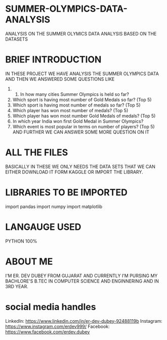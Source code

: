# SUMMER-OLYMPICS-DATA-ANALYSIS
ANALYSIS ON THE SUMMER OLYMICS DATA ANALYSIS BASED ON THE DATASETS
# BRIEF INTRODUCTION
IN THESE PROJECT WE HAVE ANALYSIS THE SUMMER OLYMPICS DATA AND THEN WE ANSWERED SOME QUESTIONS LIKE

1. 1. In how many cities Summer Olympics is held so far?
2. Which sport is having most number of Gold Medals so far? (Top 5)
3. Which sport is having most number of medals so far? (Top 5)
4. Which player has won most number of medals? (Top 5)
5. Which player has won most number Gold Medals of medals? (Top 5)
6. In which year India won first Gold Medal in Summer Olympics?
7. Which event is most popular in terms on number of players? (Top 5)
AND FURTHER WE CAN ANSWER SOME MORE QUESTION ON IT

# ALL THE FILES
BASICALLY IN THESE WE ONLY NEEDS THE DATA SETS THAT WE CAN EITHER DOWNLOAD IT FORM KAGGLE OR IMPORT THE LIBRARY.

# LIBRARIES TO BE IMPORTED 
import pandas 
import numpy 
import matplotlib

# LANGAUGE USED
PYTHON 100% 

# ABOUT ME

I'M ER. DEV DUBEY FROM GUJARAT AND CURRENTLY I'M PURSING MY BACHLORE'S B.TEC IN COMPUTER SCIENCE AND ENGINNERING AND IN 3RD YEAR.

# social media handles

LinkedIn: https://www.linkedin.com/in/er-dev-dubey-92488119b 
Instagram: https://www.instagram.com/erdev999/ 
Facebook: https://www.facebook.com/erdev.dubey

